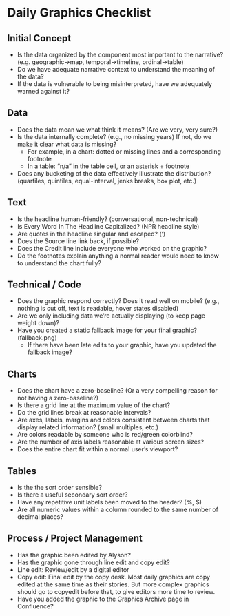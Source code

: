 # Daily Graphics Checklist

## Initial Concept

* Is the data organized by the component most important to the narrative? (e.g. geographic->map, temporal->timeline, ordinal->table)
* Do we have adequate narrative context to understand the meaning of the data?
* If the data is vulnerable to being misinterpreted, have we adequately warned against it?

## Data

* Does the data mean we what think it means? (Are we very, very sure?)
* Is the data internally complete? (e.g., no missing years) If not, do we make it clear what data is missing?
  * For example, in a chart: dotted or missing lines and a corresponding footnote
  * In a table: “n/a” in the table cell, or an asterisk + footnote
* Does any bucketing of the data effectively illustrate the distribution? (quartiles, quintiles, equal-interval, jenks breaks, box plot, etc.)

## Text

* Is the headline human-friendly? (conversational, non-technical)
* Is Every Word In The Headline Capitalized? (NPR headline style)
* Are quotes in the headline singular and escaped? (&lsquo;)
* Does the Source line link back, if possible?
* Does the Credit line include everyone who worked on the graphic?
* Do the footnotes explain anything a normal reader would need to know to understand the chart fully?

## Technical / Code

* Does the graphic respond correctly? Does it read well on mobile? (e.g., nothing is cut off, text is readable, hover states disabled)
* Are we only including data we’re actually displaying (to keep page weight down)?
* Have you created a static fallback image for your final graphic? (fallback.png)
  * If there have been late edits to your graphic, have you updated the fallback image?

## Charts

* Does the chart have a zero-baseline? (Or a very compelling reason for not having a zero-baseline?)
* Is there a grid line at the maximum value of the chart?
* Do the grid lines break at reasonable intervals?
* Are axes, labels, margins and colors consistent between charts that display related information? (small multiples, etc.)
* Are colors readable by someone who is red/green colorblind?
* Are the number of axis labels reasonable at various screen sizes?
* Does the entire chart fit within a normal user’s viewport?

## Tables

* Is the the sort order sensible?
* Is there a useful secondary sort order?
* Have any repetitive unit labels been moved to the header? (%, $)
* Are all numeric values within a column rounded to the same number of decimal places?

## Process / Project Management

* Has the graphic been edited by Alyson?
* Has the graphic gone through line edit and copy edit?
* Line edit: Review/edit by a digital editor
* Copy edit: Final edit by the copy desk. Most daily graphics are copy edited at the same time as their stories. But more complex graphics should go to copyedit before that, to give editors more time to review.
* Have you added the graphic to the Graphics Archive page in Confluence?
